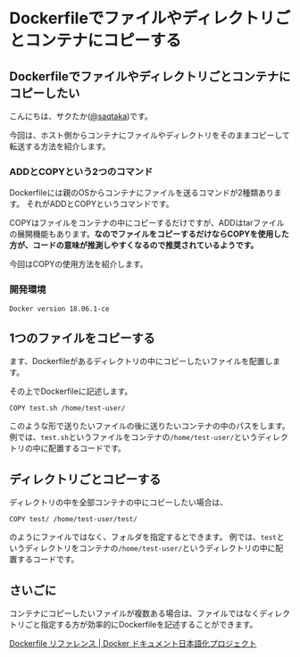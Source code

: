 

# Dockerfileでファイルやディレクトリごとコンテナにコピーする
## Dockerfileでファイルやディレクトリごとコンテナにコピーしたい
こんにちは、サクたか([\@saqtaka](https://twitter.com/saqtaka))です。

今回は、ホスト側からコンテナにファイルやディレクトリをそのままコピーして転送する方法を紹介します。

### ADDとCOPYという2つのコマンド
Dockerfileには親のOSからコンテナにファイルを送るコマンドが2種類あります。
それがADDとCOPYというコマンドです。

COPYはファイルをコンテナの中にコピーするだけですが、ADDはtarファイルの展開機能もあります。__なのでファイルをコピーするだけならCOPYを使用した方が、コードの意味が推測しやすくなるので推奨されているようです。__

今回はCOPYの使用方法を紹介します。

### 開発環境
```
Docker version 18.06.1-ce
```

## 1つのファイルをコピーする
ます、Dockerfileがあるディレクトリの中にコピーしたいファイルを配置します。

その上でDockerfileに記述します。

```
COPY test.sh /home/test-user/
```

このような形で送りたいファイルの後に送りたいコンテナの中のパスをします。
例では、`test.sh`というファイルをコンテナの`/home/test-user/`というディレクトリの中に配置するコードです。


## ディレクトリごとコピーする
ディレクトリの中を全部コンテナの中にコピーしたい場合は、

```
COPY test/ /home/test-user/test/
```

のようにファイルではなく、フォルダを指定するとできます。
例では、`test`というディレクトリをコンテナの`/home/test-user/`というディレクトリの中に配置するコードです。

## さいごに
コンテナにコピーしたいファイルが複数ある場合は、ファイルではなくディレクトリごと指定する方が効率的にDockerfileを記述することができます。

[Dockerfile リファレンス | Docker ドキュメント日本語化プロジェクト](http://docs.docker.jp/engine/reference/builder.html)
